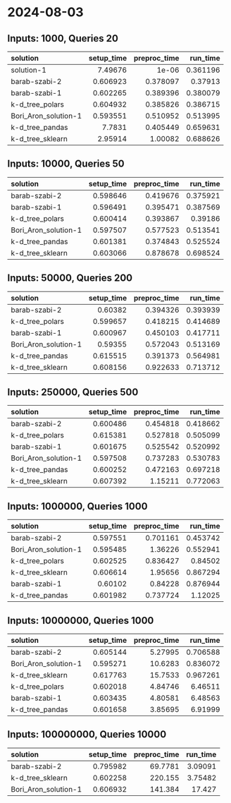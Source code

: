 # 2024-08-03

## Inputs: 1000, Queries 20

| solution             |   setup_time |   preproc_time |   run_time |
|:---------------------|-------------:|---------------:|-----------:|
| solution-1           |     7.49676  |       1e-06    |   0.361196 |
| barab-szabi-2        |     0.606923 |       0.378097 |   0.37913  |
| barab-szabi-1        |     0.602265 |       0.389396 |   0.380079 |
| k-d_tree_polars      |     0.604932 |       0.385826 |   0.386715 |
| Bori_Aron_solution-1 |     0.593551 |       0.510952 |   0.513995 |
| k-d_tree_pandas      |     7.7831   |       0.405449 |   0.659631 |
| k-d_tree_sklearn     |     2.95914  |       1.00082  |   0.688626 |

## Inputs: 10000, Queries 50

| solution             |   setup_time |   preproc_time |   run_time |
|:---------------------|-------------:|---------------:|-----------:|
| barab-szabi-2        |     0.598646 |       0.419676 |   0.375921 |
| barab-szabi-1        |     0.596491 |       0.395471 |   0.387569 |
| k-d_tree_polars      |     0.600414 |       0.393867 |   0.39186  |
| Bori_Aron_solution-1 |     0.597507 |       0.577523 |   0.513541 |
| k-d_tree_pandas      |     0.601381 |       0.374843 |   0.525524 |
| k-d_tree_sklearn     |     0.603066 |       0.878678 |   0.698524 |

## Inputs: 50000, Queries 200

| solution             |   setup_time |   preproc_time |   run_time |
|:---------------------|-------------:|---------------:|-----------:|
| barab-szabi-2        |     0.60382  |       0.394326 |   0.393939 |
| k-d_tree_polars      |     0.599657 |       0.418215 |   0.414689 |
| barab-szabi-1        |     0.600967 |       0.450103 |   0.417711 |
| Bori_Aron_solution-1 |     0.59355  |       0.572043 |   0.513169 |
| k-d_tree_pandas      |     0.615515 |       0.391373 |   0.564981 |
| k-d_tree_sklearn     |     0.608156 |       0.922633 |   0.713712 |

## Inputs: 250000, Queries 500

| solution             |   setup_time |   preproc_time |   run_time |
|:---------------------|-------------:|---------------:|-----------:|
| barab-szabi-2        |     0.600486 |       0.454818 |   0.418662 |
| k-d_tree_polars      |     0.615381 |       0.527818 |   0.505099 |
| barab-szabi-1        |     0.601675 |       0.525542 |   0.520992 |
| Bori_Aron_solution-1 |     0.597508 |       0.737283 |   0.530783 |
| k-d_tree_pandas      |     0.600252 |       0.472163 |   0.697218 |
| k-d_tree_sklearn     |     0.607392 |       1.15211  |   0.772063 |

## Inputs: 1000000, Queries 1000

| solution             |   setup_time |   preproc_time |   run_time |
|:---------------------|-------------:|---------------:|-----------:|
| barab-szabi-2        |     0.597551 |       0.701161 |   0.453742 |
| Bori_Aron_solution-1 |     0.595485 |       1.36226  |   0.552941 |
| k-d_tree_polars      |     0.602525 |       0.836427 |   0.84502  |
| k-d_tree_sklearn     |     0.606614 |       1.95656  |   0.867294 |
| barab-szabi-1        |     0.60102  |       0.84228  |   0.876944 |
| k-d_tree_pandas      |     0.601982 |       0.737724 |   1.12025  |

## Inputs: 10000000, Queries 1000

| solution             |   setup_time |   preproc_time |   run_time |
|:---------------------|-------------:|---------------:|-----------:|
| barab-szabi-2        |     0.605144 |        5.27995 |   0.706588 |
| Bori_Aron_solution-1 |     0.595271 |       10.6283  |   0.836072 |
| k-d_tree_sklearn     |     0.617763 |       15.7533  |   0.967261 |
| k-d_tree_polars      |     0.602018 |        4.84746 |   6.46511  |
| barab-szabi-1        |     0.603435 |        4.80581 |   6.48563  |
| k-d_tree_pandas      |     0.601658 |        3.85695 |   6.91999  |

## Inputs: 100000000, Queries 10000

| solution             |   setup_time |   preproc_time |   run_time |
|:---------------------|-------------:|---------------:|-----------:|
| barab-szabi-2        |     0.795982 |        69.7781 |    3.09091 |
| k-d_tree_sklearn     |     0.602258 |       220.155  |    3.75482 |
| Bori_Aron_solution-1 |     0.606932 |       141.384  |   17.427   |